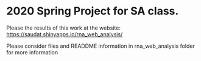 # 2020 Spring Project for SA class.
Please the results of this work at the website:
https://saudat.shinyapps.io/rna_web_analysis/

Please consider files and READDME information in rna_web_analysis folder for more information
